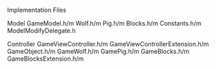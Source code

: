 Implementation Files

Model
GameModel.h/m
Wolf.h/m
Pig.h/m
Blocks.h/m
Constants.h/m
ModelModifyDelegate.h

Controller
GameViewController.h/m
GameViewControllerExtension.h/m
GameObject.h/m
GameWolf.h/m
GamePig.h/m
GameBlocks.h/m
GameBlocksExtension.h/m
